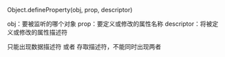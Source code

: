 Object.defineProperty(obj, prop, descriptor)

obj：要被监听的哪个对象
prop：要定义或修改的属性名称
descriptor：将被定义或修改的属性描述符

只能出现数据描述符 或者 存取描述符，不能同时出现两者